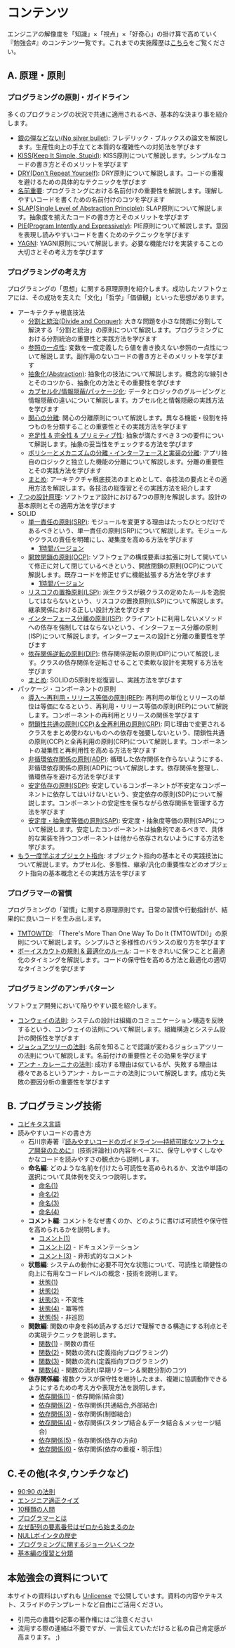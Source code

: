 # コンテンツ

エンジニアの解像度を「知識」×「視点」×「好奇心」の掛け算で高めていく『勉強会#』のコンテンツ一覧です。これまでの実施履歴は[こちら](ACTIVITIES.md)をご覧ください。

## A. 原理・原則

### プログラミングの原則・ガイドライン

多くのプログラミングの状況で共通に適用されるべき、基本的な決まり事を紹介します。

- [銀の弾などない(No silver bullet)](01-basics/01-no_silver_bullets.md): フレデリック・ブルックスの論文を解説します。生産性向上の手立てと本質的な複雑性への対処法を学びます
- [KISS(Keep It Simple, Stupid)](01-basics/03-kiss.md): KISS原則について解説します。シンプルなコードの書き方とそのメリットを学びます
- [DRY(Don't Repeat Yourself)](01-basics/04-dry.md): DRY原則について解説します。コードの重複を避けるための具体的なテクニックを学びます
- [名前重要](01-basics/05-naming_is_important.md): プログラミングにおける名前付けの重要性を解説します。理解しやすいコードを書くための名前付けのコツを学びます
- [SLAP(Single Level of Abstraction Principle)](01-basics/06-slap.md): SLAP原則について解説します。抽象度を揃えたコードの書き方とそのメリットを学びます
- [PIE(Program Intently and Expressively)](01-basics/09-pie.md): PIE原則について解説します。意図を表現し読みやすいコードを書くためのテクニックを学びます
- [YAGNI](01-basics/20-yagni.md): YAGNI原則について解説します。必要な機能だけを実装することの大切さとその考え方を学びます

### プログラミングの考え方

プログラミングの「思想」に関する原理原則を紹介します。成功したソフトウェアには、その成功を支えた「文化」「哲学」「価値観」といった思想があります。

- アーキテクチャ根底技法
    - [分割と統治(Divide and Conquer)](01-basics/02-divide_and_conquer.md): 大きな問題を小さな問題に分割して解決する「分割と統治」の原則について解説します。プログラミングにおける分割統治の重要性と実践方法を学びます
    - [参照の一点性](01-basics/07-single_point_of_reference.md): 変数を一度定義したら値を書き換えない参照の一点性について解説します。副作用のないコードの書き方とそのメリットを学びます
    - [抽象化(Abstraction)](01-basics/12-abstraction.md): 抽象化の技法について解説します。概念的な線引きとそのコツから、抽象化の方法とその重要性を学びます
    - [カプセル化/情報隠蔽/パッケージ化](01-basics/13-encapsulation_infohiding_pkg.md): データとロジックのグルーピングと情報隠蔽の違いについて解説します。カプセル化と情報隠蔽の実践方法を学びます
    - [関心の分離](01-basics/14-separation_of_concerns.md): 関心の分離原則について解説します。異なる機能・役割を持つものを分類することの重要性とその実践方法を学びます
    - [充足性 & 完全性 & プリミティブ性](01-basics/15-suff_comp_prim.md): 抽象が満たすべき３つの要件について解説します。抽象の妥当性をチェックする方法を学びます
    - [ポリシーとメカニズムの分離・インターフェースと実装の分離](01-basics/16-segmentation_principles.md): アプリ独自のロジックと独立した機能の分離について解説します。分離の重要性とその実践方法を学びます
    - [まとめ](01-basics/17-enabling_techniques_wrapup.md): アーキテクチャ根底技法のまとめとして、各技法の要点とその適用方法を解説します。各技法の総復習とその実践方法を紹介します
- [７つの設計原理](01-basics/08-seven_design_principles.md): ソフトウェア設計における7つの原則を解説します。設計の基本原則とその適用方法を学びます
- SOLID
    - [単一責任の原則(SRP)](02-practical/01-solid-srp.md): モジュールを変更する理由はたったひとつだけであるべきという、単一責任の原則(SRP)について解説します。モジュールやクラスの責任を明確にし、凝集度を高める方法を学びます
        - [1時間バージョン](02-practical/01-solid-srp-1h.md)
    - [開放閉鎖の原則(OCP)](02-practical/02-solid-ocp.md): ソフトウェアの構成要素は拡張に対して開いていて修正に対して閉じているべきという、開放閉鎖の原則(OCP)について解説します。既存コードを修正せずに機能拡張する方法を学びます
        - [1時間バージョン](02-practical/02-solid-ocp-1h.md)
    - [リスコフの置換原則(LSP)](02-practical/03-solid-lsp.md): 派生クラスが親クラスの定めたルールを逸脱してはならないという、リスコフの置換原則(LSP)について解説します。継承関係における正しい設計方法を学びます
    - [インターフェース分離の原則(ISP)](02-practical/04-solid-isp.md): クライアントに利用しないメソッドへの依存を強制してはならないという、インターフェース分離の原則(ISP)について解説します。インターフェースの設計と分離の重要性を学びます
    - [依存関係逆転の原則(DIP)](02-practical/05-solid-dip.md): 依存関係逆転の原則(DIP)について解説します。クラスの依存関係を逆転させることで柔軟な設計を実現する方法を学びます
    - [まとめ](02-practical/06-solid-wrapup.md): SOLIDの5原則を総復習し、実践方法を学びます
- パッケージ・コンポーネントの原則
    - [導入～再利用・リリース等価の原則(REP)](02-practical/07-component-rep.md): 再利用の単位とリリースの単位は等価になるという、再利用・リリース等価の原則(REP)について解説します。コンポーネントの再利用とリリースの関係を学びます
    - [閉鎖性共通の原則(CCP)＆全再利用の原則(CRP)](02-practical/08-component-ccp_crp.md): 同じ理由で変更されるクラスをまとめ使わないものへの依存を強要しないという、閉鎖性共通の原則(CCP)と全再利用の原則(CRP)について解説します。コンポーネントの凝集性と再利用性を高める方法を学びます
    - [非循環依存関係の原則(ADP)](02-practical/09-component-adp.md): 循環した依存関係を作らないようにする、非循環依存関係の原則(ADP)について解説します。依存関係を整理し、循環依存を避ける方法を学びます
    - [安定依存の原則(SDP)](02-practical/10-component-sdp.md): 安定しているコンポーネントが不安定なコンポーネントに依存してはいけないという、安定依存の原則(SDP)について解説します。コンポーネントの安定性を保ちながら依存関係を管理する方法を学びます
    - [安定度・抽象度等価の原則(SAP)](02-practical/11-component-sap.md): 安定度・抽象度等価の原則(SAP)について解説します。安定したコンポーネントは抽象的であるべきで、具体的な実装を持つコンポーネントは他から依存されないようにする方法を学びます。
- [もう一度学ぶオブジェクト指向](01-basics/22-objectoriented.md): オブジェクト指向の基本とその実践技法について解説します。カプセル化、多態性、継承/汎化の重要性などのオブジェクト指向の基本概念とその実践方法を学びます

### プログラマーの習慣

プログラミングの「習慣」に関する原理原則です。日常の習慣や行動指針が、結果的に良いコードを生み出します。

- [TMTOWTDI](01-basics/10-tmtowtdi.md): 「There's More Than One Way To Do It (TMTOWTDI)」の原則について解説します。シンプルさと多様性のバランスの取り方を学びます
- [ボーイスカウトの規則 & 最適化のルール](01-basics/21-boyscout_optimize.md): コードをきれいに保つことと最適化のタイミングを解説します。コードの保守性を高める方法と最適化の適切なタイミングを学びます

### プログラミングのアンチパターン

ソフトウェア開発において陥りやすい罠を紹介します。

- [コンウェイの法則](10-humor/03-conways_law.md): システムの設計は組織のコミュニケーション構造を反映するという、コンウェイの法則について解説します。組織構造とシステム設計の関係性を学びます
- [ジョシュアツリーの法則](01-basics/18-joshua-tree.md): 名前を知ることで認識が変わるジョシュアツリーの法則について解説します。名前付けの重要性とその効果を学びます
- [アンナ・カレーニナの法則](10-humor/09-anna_karenina.md): 成功する理由は似ているが、失敗する理由は様々であるというアンナ・カレーニナの法則について解説します。成功と失敗の要因分析の重要性を学びます

## B. プログラミング技術

- [ユビキタス言語](01-basics/19-ubiquitous.md)
- 読みやすいコードの書き方
    - 石川宗寿著『[読みやすいコードのガイドライン―持続可能なソフトウェア開発のために](https://gihyo.jp/book/2022/978-4-297-13036-7)』(技術評論社)の内容をベースに、保守しやすくしなやかなコードを読みやすさの観点から説明します。
    - **命名編**: どのような名前を付けたら可読性を高められるか、文法や単語の選択について具体例を交えつつ説明します。
        - [命名(1)](02-practical/12-naming_1.md)
        - [命名(2)](02-practical/13-naming_2.md)
        - [命名(3)](02-practical/14-naming_3.md)
        - [命名(4)](02-practical/15-naming_4.md)
    - **コメント編**: コメントをなぜ書くのか、どのように書けば可読性や保守性を高められるかを説明します。
        - [コメント(1)](02-practical/16-comment_1.md)
        - [コメント(2)](02-practical/18-comment_2.md) - ドキュメンテーション
        - [コメント(3)](02-practical/19-comment_3.md) - 非形式的なコメント
    - **状態編**: システムの動作に必要不可欠な状態について、可読性と頑健性の向上に有用なコードレベルの概念・技術を説明します。
        - [状態(1)](02-practical/20-state_1.md)
        - [状態(2)](02-practical/21-state_2.md)
        - [状態(3️)](02-practical/22-state_3.md) - 不変性
        - [状態(4)](02-practical/23-state_4.md) - 冪等性
        - [状態(5)](02-practical/24-state_5.md) - 非巡回
    - **関数編**: 関数の中身を斜め読みするだけで理解できる構造にする利点とその実現テクニックを説明します。
        - [関数(1)](02-practical/25-function_1.md) - 関数の責任
        - [関数(2)](02-practical/26-function_2.md) - 関数の流れ(定義指向プログラミング)
        - [関数(3)](02-practical/27-function_3.md) - 関数の流れ(定義指向プログラミング)
        - [関数(4)](02-practical/28-function_4.md) - 関数の流れ(早期リターン＆関数分割のコツ)
    - **依存関係編**: 複数クラスが保守性を維持したまま、複雑に協調動作できるようにするための考え方や表現方法を説明します。
        - [依存関係(1)](02-practical/29-dependency_1.md) - 依存関係(結合度)
        - [依存関係(2)](02-practical/30-dependency_2.md) - 依存関係(共通結合,外部結合)
        - [依存関係(3)](02-practical/31-dependency_3.md) - 依存関係(制御結合)
        - [依存関係(4)](02-practical/32-dependency_4.md) - 依存関係(スタンプ結合＆データ結合＆メッセージ結合)
        - [依存関係(5)](02-practical/33-dependency_5.md) - 依存関係(依存の方向)
        - [依存関係(6)](02-practical/34-dependency_6.md) - 依存関係(依存の重複・明示性)


## C.その他(ネタ,ウンチクなど)

- [90:90 の法則](10-humor/01-90_90rule.md)
- [エンジニア適正クイズ](10-humor/04-milk_and_egg.md)
- [10種類の人間](10-humor/05-10kinds_of_people.md)
- [プログラマーとは](10-humor/07-programmers.md)
- [なぜ配列の要素番号はゼロから始まるのか](09-techniques/02-why-index-start-with0.md)
- [NULLポインタの歴史](09-techniques\03-history_of_nullptr.md)
- [プログラミングに関するジョークいくつか](10-humor/13-jokes_from_quora.md)
- [基本編の復習と分類](01-basics/11-wrapup.md)

## 本勉強会の資料について

本サイトの資料はいずれも [Unlicense](https://ja.wikipedia.org/wiki/Unlicense) で公開しています。資料の内容やテキスト、スライドのテンプレートなど自由にご活用ください。

- 引用元の書籍や記事の著作権にはご注意ください
- 流用する際の連絡は不要ですが、一言伝えていただけると私の自己肯定感が高まります。 ;)